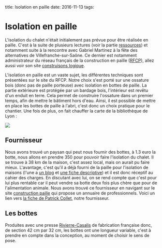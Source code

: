 title: Isolation en paille
date: 2016-11-13
tags: 

# Isolation en paille

L'isolation du chalet n'était initialement pas prévue pour être réalisée en paille. C'est à la suite de plusieurs lectures (voir la partie [ressources]({filename}/quotidien/ressources.md)) et notamment suite à la rencontre avec Gabriel Martinez à la fête des alternatives de Villefranche-sur-Saône. Ce dernier est notamment administrateur du réseau français de la construction en paille ([RFCP](http://rfcp.fr/)), allez aussi voir son site [construisons logique](http://construisonslogique.fr/).

L'isolation en paille est un vaste sujet, les différentes techniques sont présentées sur le site du RFCP. Notre choix s'est porté sur une ossature bois (donc pas de paille porteuse) avec isolation en bottes de paille. La partie extérieure est protégée par un bardage bois, l'intérieur est revêtu d'un enduit en terre. Cela permet de construire l'ossature dans un premier temps, afin de mettre le bâtiment hors d'eau. Ainsi, il est possible de mettre en place les bottes de paille à l'abri, c'est donc un choix pratique pour le chantier. Une fois de plus, on fait chauffer la carte de la bibliothèque de Lyon :

<img src="images/livres_paille.jpg"/>

## Fournisseur

Nous avons trouvé un paysan qui peut nous fournir des bottes, à 1.3 euro la botte, nous allons en prendre 350 pour pouvoir faire l'isolation du chalet. Il se trouve à 38 km de la maison, c'est assez local, mais on aurait pu faire mieux. L'avantage, c'est qu'il a déjà fourni de la paille pour l'isolation de maisons (l'une a [un blog](http://paillelentigny.blogspot.fr/) et [une fiche descriptive](http://rhonealpes.constructionpaille.fr/panorama/construction/265/)) et il est donc réceptif au cahier des charges. En discutant avec lui, on se rend compte que c'est pour lui plus rentable car il peut vendre sa botte deux fois plus chère que pour de l'alimentation animale.
Nous avons trouvé ce fournisseur en navigant sur le site [construction paille](http://rhonealpes.constructionpaille.fr/) qui propose un annuaire de professionnels. Voici un lien vers [la fiche de Patrick Collet](http://rhonealpes.constructionpaille.fr/annuaire/professionnel/248/), notre fournisseur.

## Les bottes

Produites avec une presse [Rivierre-Casalis](https://fr.wikipedia.org/wiki/Rivierre-Casalis) de fabrication française donc, de section 42 cm par 32 cm, les bottes ont une longueur variable, c'est à prendre en compte dans la conception, au moment de choisir le sens de pose.
